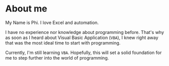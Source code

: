 # About me
My Name is Phi.
I love Excel and automation.

I have no experience nor knowledge about programming before. That's why as soon as I heard about Visual Basic Application (``VBA``), I knew right away that was the most ideal time to start with programming.

Currently, I'm still learning ``VBA``. Hopefully, this will set a solid foundation for me to step further into the world of programming.

<!---
BuiNhatPhi/BuiNhatPhi is a ✨ special ✨ repository because its `README.md` (this file) appears on your GitHub profile.
You can click the Preview link to take a look at your changes.
--->
